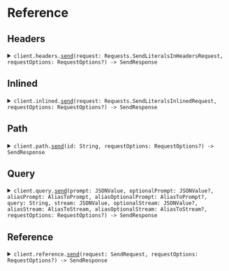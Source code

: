 # Reference
## Headers
<details><summary><code>client.headers.<a href="/Sources/Resources/Headers/HeadersClient.swift">send</a>(request: Requests.SendLiteralsInHeadersRequest, requestOptions: RequestOptions?) -> SendResponse</code></summary>
<dl>
<dd>

#### 🔌 Usage

<dl>
<dd>

<dl>
<dd>

```swift
import Foundation
import Literal

private func main() async throws {
    let client = LiteralClient()

    try await client.headers.send(request: .init(query: "What is the weather today"))
}

try await main()
```
</dd>
</dl>
</dd>
</dl>

#### ⚙️ Parameters

<dl>
<dd>

<dl>
<dd>

**request:** `Requests.SendLiteralsInHeadersRequest` 
    
</dd>
</dl>

<dl>
<dd>

**requestOptions:** `RequestOptions?` — Additional options for configuring the request, such as custom headers or timeout settings.
    
</dd>
</dl>
</dd>
</dl>


</dd>
</dl>
</details>

## Inlined
<details><summary><code>client.inlined.<a href="/Sources/Resources/Inlined/InlinedClient.swift">send</a>(request: Requests.SendLiteralsInlinedRequest, requestOptions: RequestOptions?) -> SendResponse</code></summary>
<dl>
<dd>

#### 🔌 Usage

<dl>
<dd>

<dl>
<dd>

```swift
import Foundation
import Literal

private func main() async throws {
    let client = LiteralClient()

    try await client.inlined.send(request: .init(
        prompt: .youAreAHelpfulAssistant,
        context: .youreSuperWise,
        query: "What is the weather today",
        temperature: 10.1,
        stream: ,
        aliasedContext: .youreSuperWise,
        maybeContext: .youreSuperWise,
        objectWithLiteral: ATopLevelLiteral(
            nestedLiteral: ANestedLiteral(
                myLiteral: .howSuperCool
            )
        )
    ))
}

try await main()
```
</dd>
</dl>
</dd>
</dl>

#### ⚙️ Parameters

<dl>
<dd>

<dl>
<dd>

**request:** `Requests.SendLiteralsInlinedRequest` 
    
</dd>
</dl>

<dl>
<dd>

**requestOptions:** `RequestOptions?` — Additional options for configuring the request, such as custom headers or timeout settings.
    
</dd>
</dl>
</dd>
</dl>


</dd>
</dl>
</details>

## Path
<details><summary><code>client.path.<a href="/Sources/Resources/Path/PathClient.swift">send</a>(id: String, requestOptions: RequestOptions?) -> SendResponse</code></summary>
<dl>
<dd>

#### 🔌 Usage

<dl>
<dd>

<dl>
<dd>

```swift
import Foundation
import Literal

private func main() async throws {
    let client = LiteralClient()

    try await client.path.send(id: .value)
}

try await main()
```
</dd>
</dl>
</dd>
</dl>

#### ⚙️ Parameters

<dl>
<dd>

<dl>
<dd>

**id:** `String` 
    
</dd>
</dl>

<dl>
<dd>

**requestOptions:** `RequestOptions?` — Additional options for configuring the request, such as custom headers or timeout settings.
    
</dd>
</dl>
</dd>
</dl>


</dd>
</dl>
</details>

## Query
<details><summary><code>client.query.<a href="/Sources/Resources/Query/QueryClient.swift">send</a>(prompt: JSONValue, optionalPrompt: JSONValue?, aliasPrompt: AliasToPrompt, aliasOptionalPrompt: AliasToPrompt?, query: String, stream: JSONValue, optionalStream: JSONValue?, aliasStream: AliasToStream, aliasOptionalStream: AliasToStream?, requestOptions: RequestOptions?) -> SendResponse</code></summary>
<dl>
<dd>

#### 🔌 Usage

<dl>
<dd>

<dl>
<dd>

```swift
import Foundation
import Literal

private func main() async throws {
    let client = LiteralClient()

    try await client.query.send(
        prompt: .youAreAHelpfulAssistant,
        optionalPrompt: .youAreAHelpfulAssistant,
        aliasPrompt: .youAreAHelpfulAssistant,
        aliasOptionalPrompt: .youAreAHelpfulAssistant,
        query: "What is the weather today",
        stream: ,
        optionalStream: ,
        aliasStream: ,
        aliasOptionalStream: 
    )
}

try await main()
```
</dd>
</dl>
</dd>
</dl>

#### ⚙️ Parameters

<dl>
<dd>

<dl>
<dd>

**prompt:** `JSONValue` 
    
</dd>
</dl>

<dl>
<dd>

**optionalPrompt:** `JSONValue?` 
    
</dd>
</dl>

<dl>
<dd>

**aliasPrompt:** `AliasToPrompt` 
    
</dd>
</dl>

<dl>
<dd>

**aliasOptionalPrompt:** `AliasToPrompt?` 
    
</dd>
</dl>

<dl>
<dd>

**query:** `String` 
    
</dd>
</dl>

<dl>
<dd>

**stream:** `JSONValue` 
    
</dd>
</dl>

<dl>
<dd>

**optionalStream:** `JSONValue?` 
    
</dd>
</dl>

<dl>
<dd>

**aliasStream:** `AliasToStream` 
    
</dd>
</dl>

<dl>
<dd>

**aliasOptionalStream:** `AliasToStream?` 
    
</dd>
</dl>

<dl>
<dd>

**requestOptions:** `RequestOptions?` — Additional options for configuring the request, such as custom headers or timeout settings.
    
</dd>
</dl>
</dd>
</dl>


</dd>
</dl>
</details>

## Reference
<details><summary><code>client.reference.<a href="/Sources/Resources/Reference/ReferenceClient.swift">send</a>(request: SendRequest, requestOptions: RequestOptions?) -> SendResponse</code></summary>
<dl>
<dd>

#### 🔌 Usage

<dl>
<dd>

<dl>
<dd>

```swift
import Foundation
import Literal

private func main() async throws {
    let client = LiteralClient()

    try await client.reference.send(request: SendRequest(
        prompt: .youAreAHelpfulAssistant,
        query: "What is the weather today",
        stream: ,
        context: .youreSuperWise,
        containerObject: ContainerObject(
            nestedObjects: [
                NestedObjectWithLiterals(
                    literal1: .literal1,
                    literal2: .literal2,
                    strProp: "strProp"
                )
            ]
        )
    ))
}

try await main()
```
</dd>
</dl>
</dd>
</dl>

#### ⚙️ Parameters

<dl>
<dd>

<dl>
<dd>

**request:** `SendRequest` 
    
</dd>
</dl>

<dl>
<dd>

**requestOptions:** `RequestOptions?` — Additional options for configuring the request, such as custom headers or timeout settings.
    
</dd>
</dl>
</dd>
</dl>


</dd>
</dl>
</details>
